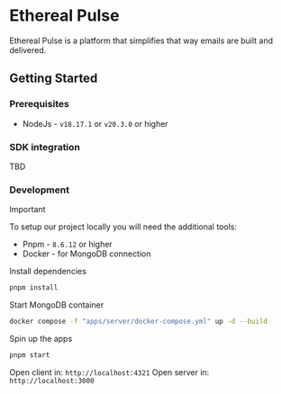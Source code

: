 # Ethereal Pulse

Ethereal Pulse is a platform that simplifies that way emails are built and delivered.

## Getting Started

### Prerequisites

- NodeJs - `v18.17.1` or `v20.3.0` or higher

### SDK integration

TBD

### Development

> [!IMPORTANT]
> To setup our project locally you will need the additional tools:
> - Pnpm - `8.6.12` or higher
> - Docker - for MongoDB connection

Install dependencies

```bash
pnpm install
```

Start MongoDB container

```bash
docker compose -f "apps/server/docker-compose.yml" up -d --build
```

Spin up the apps

```bash
pnpm start
```

Open client in: `http://localhost:4321`
Open server in: `http://localhost:3000`
